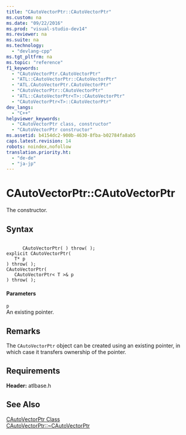 ```yaml
---
title: "CAutoVectorPtr::CAutoVectorPtr"
ms.custom: na
ms.date: "09/22/2016"
ms.prod: "visual-studio-dev14"
ms.reviewer: na
ms.suite: na
ms.technology: 
  - "devlang-cpp"
ms.tgt_pltfrm: na
ms.topic: "reference"
f1_keywords: 
  - "CAutoVectorPtr.CAutoVectorPtr"
  - "ATL::CAutoVectorPtr::CAutoVectorPtr"
  - "ATL.CAutoVectorPtr.CAutoVectorPtr"
  - "CAutoVectorPtr::CAutoVectorPtr"
  - "ATL::CAutoVectorPtr<T>::CAutoVectorPtr"
  - "CAutoVectorPtr<T>::CAutoVectorPtr"
dev_langs: 
  - "C++"
helpviewer_keywords: 
  - "CAutoVectorPtr class, constructor"
  - "CAutoVectorPtr constructor"
ms.assetid: b4154dc2-900b-4630-8fba-b02784fa8ab5
caps.latest.revision: 14
robots: noindex,nofollow
translation.priority.ht: 
  - "de-de"
  - "ja-jp"
---
```

# CAutoVectorPtr::CAutoVectorPtr
The constructor.  
  
## Syntax  
  
```  
  
      CAutoVectorPtr( ) throw( );   
explicit CAutoVectorPtr(  
   T* p   
) throw( );  
CAutoVectorPtr(  
   CAutoVectorPtr< T >& p   
) throw( );  
```  
  
#### Parameters  
 `p`  
 An existing pointer.  
  
## Remarks  
 The `CAutoVectorPtr` object can be created using an existing pointer, in which case it transfers ownership of the pointer.  
  
## Requirements  
 **Header:** atlbase.h  
  
## See Also  
 [CAutoVectorPtr Class](../vs140/cautovectorptr-class.md)   
 [CAutoVectorPtr::~CAutoVectorPtr](../vs140/cautovectorptr--~cautovectorptr.md)